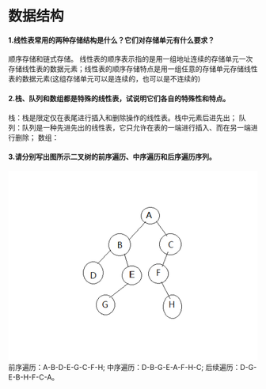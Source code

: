 # 数据结构 
#### 1.线性表常用的两种存储结构是什么？它们对存储单元有什么要求？
顺序存储和链式存储。
线性表的顺序表示指的是用一组地址连续的存储单元一次存储线性表的数据元素；线性表的顺序存储特点是用一组任意的存储单元存储线性表的数据元素(这组存储单元可以是连续的，也可以是不连续的)

#### 2.栈、队列和数组都是特殊的线性表，试说明它们各自的特殊性和特点。
栈：栈是限定仅在表尾进行插入和删除操作的线性表。栈中元素后进先出；
队列：队列是一种先进先出的线性表，它只允许在表的一端进行插入、而在另一端进行删除；
数组：
#### 3.请分别写出图所示二叉树的前序遍历、中序遍历和后序遍历序列。
![avatar](ds_3.png)
前序遍历：A-B-D-E-G-C-F-H;
中序遍历：D-B-G-E-A-F-H-C;
后续遍历：D-G-E-B-H-F-C-A。